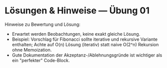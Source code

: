 # Lösungen & Hinweise — Übung 01

Hinweise zu Bewertung und Lösung:
- Erwartet werden Beobachtungen, keine exakt gleiche Lösung.
- Beispiel: Vorschlag für Fibonacci sollte iterative und rekursive Variante enthalten; Achte auf O(n) Lösung (iterativ) statt naive O(2^n) Rekursion ohne Memoization.
- Gute Dokumentation der Akzeptanz-/Ablehnungsgründe ist wichtiger als ein "perfekter" Code-Block.